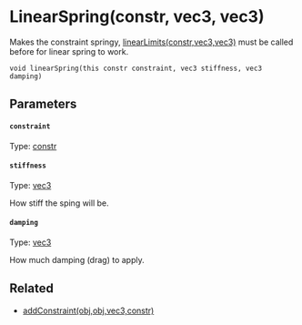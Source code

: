 

# LinearSpring(constr, vec3, vec3)

Makes the constraint springy, [linearLimits(constr,vec3,vec3)](/MdDocs/Functions/LinearLimits.constr.vec3.vec3.md) must be called before for linear spring to work.

```
void linearSpring(this constr constraint, vec3 stiffness, vec3 damping)
```

## Parameters

#### `constraint`
Type: [constr](/MdDocs/Types/Constr.md)

#### `stiffness`
Type: [vec3](/MdDocs/Types/Vec3.md)

How stiff the sping will be.

#### `damping`
Type: [vec3](/MdDocs/Types/Vec3.md)

How much damping (drag) to apply.

## Related

 - [addConstraint(obj,obj,vec3,constr)](/MdDocs/Functions/AddConstraint.obj.obj.vec3.constr.md)


